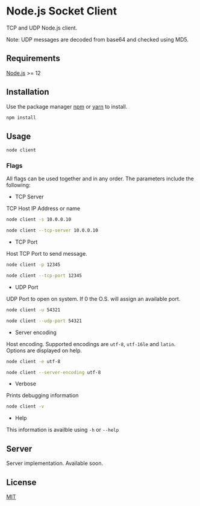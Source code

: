 # Node.js Socket Client

TCP and UDP Node.js client. 

Note: UDP messages are decoded from base64 and checked using MD5.

## Requirements

[Node.js](https://nodejs.org/en/) >= 12

## Installation

Use the package manager [npm](https://www.npmjs.com/) or [yarn](https://yarnpkg.com/) to install.

```bash
npm install
```

## Usage

```bash
node client
```

### Flags

All flags can be used together and in any order. The parameters include the following:

* TCP Server

TCP Host IP Address or name
```bash
node client -s 10.0.0.10
```
```bash
node client --tcp-server 10.0.0.10
```

* TCP Port

Host TCP Port to send message.
```bash
node client -p 12345
```
```bash
node client --tcp-port 12345
```

* UDP Port

UDP Port to open on system. If 0 the O.S. will assign an available port.

```bash
node client -u 54321
```
```bash
node client --udp-port 54321
```

* Server encoding

Host encoding. Supported encodings are `utf-8`, `utf-16le` and `latin`. Options are displayed on help.

```bash
node client -e utf-8
```
```bash
node client --server-encoding utf-8
```

* Verbose

Prints debugging information
```bash
node client -v
```
* Help

This information is availble using `-h` or `--help`

## Server

Server implementation. Available soon.

## License
[MIT](https://choosealicense.com/licenses/mit/)